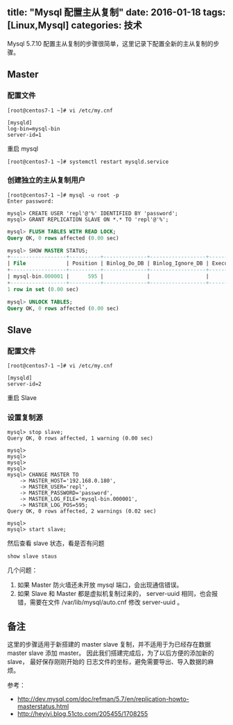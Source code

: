title: "Mysql 配置主从复制"
date: 2016-01-18
tags: [Linux,Mysql]
categories: 技术
---

Mysql 5.7.10 配置主从复制的步骤很简单，这里记录下配置全新的主从复制的步骤。<!--more-->

## Master

### 配置文件

```
[root@centos7-1 ~]# vi /etc/my.cnf

[mysqld]
log-bin=mysql-bin
server-id=1
```

重启 mysql

```
[root@centos7-1 ~]# systemctl restart mysqld.service
```

### 创建独立的主从复制用户

```
[root@centos7-1 ~]# mysql -u root -p
Enter password: 

mysql> CREATE USER 'repl'@'%' IDENTIFIED BY 'password';
mysql> GRANT REPLICATION SLAVE ON *.* TO 'repl'@'%';
```

```sql
mysql> FLUSH TABLES WITH READ LOCK;
Query OK, 0 rows affected (0.00 sec)

mysql> SHOW MASTER STATUS;
+------------------+----------+--------------+------------------+-------------------+
| File             | Position | Binlog_Do_DB | Binlog_Ignore_DB | Executed_Gtid_Set |
+------------------+----------+--------------+------------------+-------------------+
| mysql-bin.000001 |      595 |              |                  |                   |
+------------------+----------+--------------+------------------+-------------------+
1 row in set (0.00 sec)

mysql> UNLOCK TABLES;
Query OK, 0 rows affected (0.00 sec) 
```

## Slave 

### 配置文件

```
[root@centos7-1 ~]# vi /etc/my.cnf

[mysqld]
server-id=2
```

重启 Slave

### 设置复制源

```
mysql> stop slave;
Query OK, 0 rows affected, 1 warning (0.00 sec)

mysql> 
mysql> 
mysql> 
mysql> 
mysql> CHANGE MASTER TO
    -> MASTER_HOST='192.168.0.180',
    -> MASTER_USER='repl',
    -> MASTER_PASSWORD='password',
    -> MASTER_LOG_FILE='mysql-bin.000001',
    -> MASTER_LOG_POS=595;
Query OK, 0 rows affected, 2 warnings (0.02 sec)

mysql> 
mysql> start slave;
```

然后查看 slave 状态，看是否有问题

```
show slave staus
```

几个问题：

1. 如果 Master 防火墙还未开放 mysql 端口，会出现通信错误。
2. 如果 Slave 和 Master 都是虚拟机复制过来的， server-uuid 相同，也会报错，需要在文件 /var/lib/mysql/auto.cnf 修改 server-uuid 。

## 备注

这里的步骤适用于新搭建的 master slave 复制，并不适用于为已经存在数据 master slave 添加 master。 因此我们搭建完成后，为了以后方便的添加新的 slave， 最好保存刚刚开始的 日志文件的坐标，避免需要导出、导入数据的麻烦。

参考：

- http://dev.mysql.com/doc/refman/5.7/en/replication-howto-masterstatus.html
- http://heyiyi.blog.51cto.com/205455/1708255
